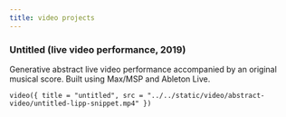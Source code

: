 ```yaml
---
title: video projects
---
```


<h3 id="untitled-lipp">Untitled (live video performance, 2019)</h3>

Generative abstract live video performance accompanied by an original musical score. Built using Max/MSP and Ableton Live.

`video({ title = "untitled", src = "../../static/video/abstract-video/untitled-lipp-snippet.mp4" })`
